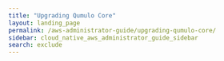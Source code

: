 ```yaml
---
title: "Upgrading Qumulo Core"
layout: landing_page
permalink: /aws-administrator-guide/upgrading-qumulo-core/
sidebar: cloud_native_aws_administrator_guide_sidebar
search: exclude
---
```

